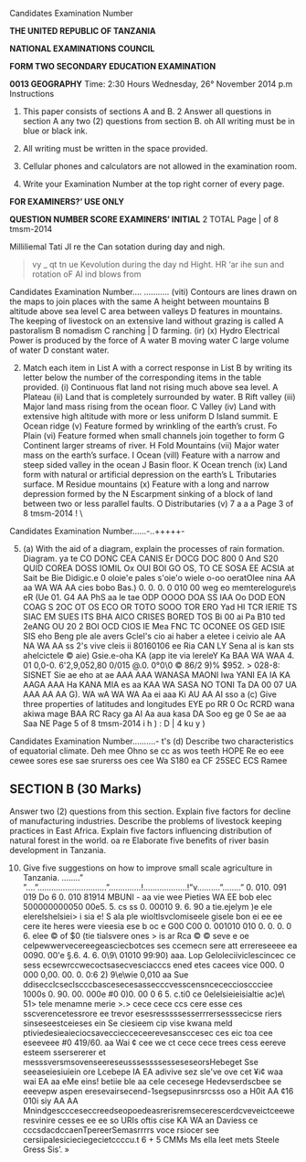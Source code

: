 Candidates Examination Number

**THE UNITED REPUBLIC OF TANZANIA**

**NATIONAL EXAMINATIONS COUNCIL**

**FORM TWO SECONDARY EDUCATION EXAMINATION**

**0013 GEOGRAPHY**
Time: 2:30 Hours Wednesday, 26° November 2014 p.m
Instructions

1. This paper consists of sections A and B.
2 Answer all questions in section A any two (2) questions from section B.
oh All writing must be in blue or black ink.

4. All writing must be written in the space provided.

5. Cellular phones and calculators are not allowed in the examination room.

6. Write your Examination Number at the top right corner of every page.

**FOR EXAMINERS?’ USE ONLY**

**QUESTION NUMBER SCORE EXAMINERS’ INITIAL**
2
TOTAL
Page | of 8
tmsm-2014

Milliliemal Tati JI
re the Can sotation during day and nigh.
> vy _ qt tn ue
Kevolution during the day nd Hight.
HR ‘ar ihe sun and rotation oF
AI
ind blows from

Candidates Examination Number....
...........
(viti) Contours are lines drawn on the maps to join places with the same
   A height between mountains
   B altitude above sea level
   C area between valleys
   D features in mountains.
The keeping of livestock on an extensive land without grazing is called
   A pastoralism
   B nomadism
   C ranching |
   D farming.
(ir)
(x) Hydro Electrical Power is produced by the force of
   A water
   B moving water
   C large volume of water
   D constant water.

2. Match each item in List A with a correct response in List B by writing its letter below the number of the corresponding items in the table provided.
(i)
Continuous flat land not rising much above sea level.
   A Plateau
(ii) Land that is completely surrounded by water. B Rift valley
(iii) Major land mass rising from the ocean floor. C Valley
(iv) Land with extensive high altitude with more or less uniform D Island summit. E Ocean ridge
(v) Feature formed by wrinkling of the earth’s crust. Fo Plain
(vi) Feature formed when small channels join together to form G Continent larger streams of river. H Fold Mountains
(vii) Major water mass on the earth’s surface. I Ocean
(vill) Feature with a narrow and steep sided valley in the ocean J Basin floor. K Ocean trench
(ix) Land form with natural or artificial depression on the earth’s L Tributaries surface. M Residue mountains
(x) Feature with a long and narrow depression formed by the N Escarpment sinking of a block of land between two or less parallel faults. O Distributaries
(v)
7 a a a
Page 3 of 8
tmsm-2014
!
\

Candidates Examination Number......-..+++++-

5. (a) With the aid of a diagram, explain the processes of rain formation.
Diagram.
ya te CO DONC CEA CANIS Er DOCG DOC 800 0 And S20 QUID COREA DOSS IOMIL Ox OUI BOI GO OS, TO CE SOSA EE ACSIA at Sait be
Bie Didigic.e 0 oloie'e pales s'oie'o wiele o-oo oeratOlee nina AA aa WA WA AA cies bobo Bas.) 0. 0. 0. 0 010 00 weg eo memterelogure\s eR (Ue 01. G4 AA PhS aa le tae
ODP OOOO DOA SS IAA Oo DOD EON COAG S 2OC OT OS ECO OR TOTO SOOO TOR ERO Yad HI TCR IERIE TS SIAC EM SUES ITS
BHA AICO CRISES BORED TOS Bi 00 ai Pa B10 ted 2eANG OU 20 2 BOI OCD CIOS IE Mea FNC TC OCONEE OS GED ISIE SIS eho
Beng ple ale avers Gclel's cio ai haber a eletee i ceivio ale AA NA WA AA ss 2's vive cleis ii 80160106 ee Ria CAN LY Sena al is kan sts ahelcictele © aie) Gsie.e-oha KA (app ite via lereleY Ka BAA WA WAA 4. 01 0,0-0. 6'2,9,052,80 0/015 @.0. 0°0\0 © 86/2 9)% $952. > 028-8: SISNET Sie ae eho at ae
AAA AAA WANASA MAONI Iwa YANI EA IA KA AAGA AAA Ha KANA MIA es aa
KAA WA SASA NO TONI Ta DA 00 07 UA AAA AA AA
G). WA wA WA WA Aa ei aaa
Ki AU AA AI sso a
(c) Give three properties of latitudes and longitudes
EYE po RR 0 Oc RCRD wana akiwa mage BAA RC Racy ga
AI Aa aua kasa
DA Soo eg ge 0 Se ae aa Saa NE
Page 5 of 8
tmsm-2014
i h ) : D |
4 ku y )

Candidates Examination Number..........- t's
(d) Describe two characteristics of equatorial climate.
Deh mee Ohno se cc as wos teeth HOPE Re eo eee cewee sores ese sae srurerss oes cee Wa S180 ea CF 25SEC ECS Ramee

## SECTION B (30 Marks)
Answer two (2) questions from this section.
Explain five factors for decline of manufacturing industries.
Describe the problems of livestock keeping practices in East Africa.
Explain five factors influencing distribution of natural forest in the world.
oa re
Elaborate five benefits of river basin development in Tanzania.

10. Give five suggestions on how to improve small scale agriculture in Tanzania.
........” ”....”..............................”..............!...................!”v..........”........” 0. 010. 091 019 Do 6 0. 010 81914 MBUNI -
aa vie wee Pieties WA EE bob elec 500000000050 00e5. 5. cs ss 0. 00010 9. 6. 90 a tie.ejelym )e ele elerelshelsiei> i sia e!
S ala ple wioltlsvclomiseele gisele bon ei ee ee cere ite heres were vieesia ese b oc e G00 C00 0. 001010 010 0. 0. 0. 0 6. elee © of $0 (tie tialsvere ones \> is ar Rca © ©
seve e oe celpewwervecereegeasciecbotces ses ccemecn sere att errereseeee ea 0090. 00'e §.6. 4. 6. 0\9\ 01010 99:90) aaa.
Lop Geloleciiviclescincec ce sess ecsewrccwecoctsasecvesciacccs ened etes cacees vice 000. 0 000 0,00. 00. 0. 0:6 2) 9\e\wie 0,010 aa
Sue ddisecclcseclscccbascesecesassecccvesscensncececciosccciee 1000s 0. 90. 00. 000e #0 0)0. 00 0 6 5. c.ti0 ce 0elelsieieisialtie ac)e\ 51> tele menamne merie >.>
cece cece ccs cere esse ces sscverencetessrore ee trevor esesresssssesserrrersesssecicse riers sinseseestceieses ein Se ciesieem cip vise kwana meld ptiviedesieaieciocsavecciecceceerevesansccesec ces eic toa cee eseeveee #0 419/60. aa Wai ¢
cee we ct cece cece trees cess eereve esteem ssersererer et messsversmsovenseereseusssessssesseseseorsHebeget Sse seeaseiesiuiein ore
Lcebepe IA EA adivive sez sle've ove cet ¥i¢ waa wai EA aa eMe eins! betiie ble aa cele cecesege Hedevserdscbee se eeevepw aspen eresevairsecend-1segsepusinrsrcsss oso a H0it AA ¢16 010i siy AA AA
Mnindgesccceseccreedseopoedeasrerisremsecerescerdcveveictceeweresvinire cesses ee ee so URIs oftis cise KA WA an
Daviess ce cccsdacdccaenTpereerSemasrrrrs voce rsiocer see cersiipalesicieciegecietccccu.t 6 + 5 CMMs Ms ella leet mets Steele Gress Sis’. »